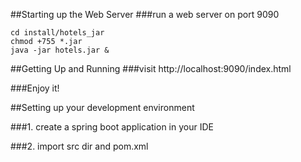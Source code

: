 ##Starting up the Web Server
###run a web server on port 9090
```shell
cd install/hotels_jar
chmod +755 *.jar
java -jar hotels.jar &
```

##Getting Up and Running
###visit http://localhost:9090/index.html 

###Enjoy it!

##Setting up your development environment

###1. create a spring boot application in your IDE

###2. import src dir and pom.xml
